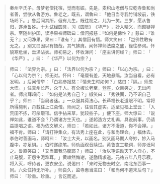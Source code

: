 > 秦州辛氏子。母梦老僧托宿，觉而有娠。先是，麦积山老僧与应乾寺鲁和尚者善，尝欲从鲁游方。鲁老之，既去，谓鲁曰：​「他日当寻我竹铺坡前，铁场岭下。​」鲁后闻其所，俄有儿生，既往视之，儿为一笑。三岁，愿从鲁归，遂承鲁姓。十九试经圆具，习《圆觉》​《华严》​，妙入精义，而颇疑禅宗。至随州护国，读净果禅师碑曰：僧问报慈：『如何是佛性？』慈曰：『谁无？』又问净果，果曰：『谁有？』其僧因有悟。师大笑曰：​「岂佛性敢有无之。​」别又曰因以有悟哉，其气拂膺。闻怀禅师法席之盛，径往参谒。怀貌寒危坐，垂涕沾衣。师初易之，怀收涕问：​「座主讲何经？​」师曰：​「​《华严》​。​」曰：​「​《华严》以何为宗？​」

> 师曰：​「法界为宗。​」曰：​「法界以何为宗？​」师曰：​「以心为宗。​」曰：​「心以何为宗？​」师无对。怀曰：​「毫厘有差，天地悬隔。汝当自看，必有发明。​」后闻僧举：​「白兆参报慈：『情未生时如何？』慈曰：『隔。』师忽大悟。​」住真州长芦，众千人。有全椒长老至，登座，众目笑之，无出问者。师出拜趋问：​「如何是法秀自己？​」椒笑曰：​「秀铁面，乃不识自己乎？​」师曰：​「当局者迷。​」一众服其荷法心。长芦福长老道眼不明，常将所得施利，舟载往上江斋僧。师闻之，往验其虚实。适至见福上堂云：​「入荒田不拣，可杀颟顸。信手拈来草，犹较些子。​」便下座。师大惊曰：​「说禅如此，谁道不会？乃谓诸方生灭也。​」遂躬造方丈礼谒，具说前事，仍请益提唱之语。福为依文解义，师曰：​「若如此，诸方不漫道，你不会禅。​」福不肯。师曰：​「请打钟集众，有法秀上座在此，与和尚理会。​」福休去。李伯时善画马，师呵曰：​「汝士大夫，以画名。别又画马期人夸妙，妙入马腹中，亦足惧。​」伯时遂绝笔。师劝画观音赎过。黄鲁直工艳词，师亦诋阿之。鲁直笑曰：​「又当置我马腹耶？​」师曰：​「汝以艳语动天下人淫心，不止马腹，正怨生泥犂耳。​」黄竦然悔谢，遂励精求道。元祐五年八月示寂。将入灭，呼侍者，更衣安坐。说偈曰：​「来时无物去时空，南北东西事一同。六处住持无所补。​」师良久，监寺惠当进曰：​「和尚何不道末后句？​」师曰：​「珍重。珍重。​」言讫而逝。


